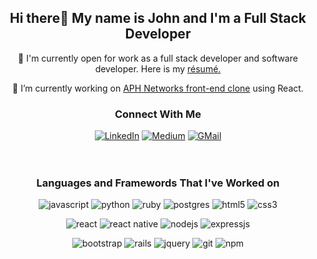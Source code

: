 <h2 align="center">Hi there👋 My name is John and I'm a Full Stack Developer</h2>

<div align="center">
    <p>💼 I'm currently open for work as a full stack developer and software developer. Here is my <a href="https://resume.creddle.io/resume/89sepdxunfs">résumé.</a></p>
    <p>🔭 I’m currently working on <a href="https://github.com/JohnLowie4/aphnetworks-front-end-clone">APH Networks front-end clone</a> using React.</p>
</div>

<h3 align="center">Connect With Me</h3>

<div align="center">
<a href="https://www.linkedin.com/in/jzlowie"><img alt="LinkedIn" src="https://img.shields.io/badge/linkedin-%230077B5.svg?&style=for-the-badge&logo=linkedin&logoColor=white" /></a>
<a href="https://jzlowie.medium.com"><img alt="Medium" src="https://img.shields.io/badge/medium-%2312100E.svg?&style=for-the-badge&logo=medium&logoColor=white"/></a>
<a href="mailto:jzlowie@gmail.com"><img alt="GMail" src="https://img.shields.io/badge/gmail-%23ffffff.svg?&style=for-the-badge&logo=gmail&logoColor=red"/></a>
</div>
<br>
<br>


<h3 align="center">Languages and Framewords That I've Worked on</h3>

<p align="center">
    <img alt="javascript" src="https://img.shields.io/badge/javascript-%23dbcc1f.svg?&style=for-the-badge&logo=javascript&logoColor=black" />
    <img alt="python" src="https://img.shields.io/badge/python-%23ffe100.svg?&style=for-the-badge&logo=python" />
    <img alt="ruby" src="https://img.shields.io/badge/ruby-%23ff0000.svg?&style=for-the-badge&logo=ruby&logoColor=white" />
    <img alt="postgres" src="https://img.shields.io/badge/postgres-%23316192.svg?&style=for-the-badge&logo=postgresql&logoColor=white" />
    <img alt="html5" src="https://img.shields.io/badge/html5-%23ff5e00.svg?&style=for-the-badge&logo=html5&logoColor=white" />
    <img alt="css3" src="https://img.shields.io/badge/css3-%230059ff.svg?&style=for-the-badge&logo=css3&logoColor=white" />
</p>
<p align="center">
    <img alt="react" src="https://img.shields.io/badge/react%20-%2320232a.svg?&style=for-the-badge&logo=react&logoColor=%2361DAFB" />
    <img alt="react native" src="https://img.shields.io/badge/react%20native%20-%2320232a.svg?&style=for-the-badge&logo=react&logoColor=%2361DAFB" />
    <img alt="nodejs" src="https://img.shields.io/badge/node.js%20-%2343853D.svg?&style=for-the-badge&logo=node.js&logoColor=white" />
    <img alt="expressjs" src="https://img.shields.io/badge/express.js%20-%23ffffff.svg?&style=for-the-badge&logo=express&logoColor=black" />
</p>
<p align="center">
    <img alt="bootstrap" src="https://img.shields.io/badge/bootstrap%20-%238925fa.svg?&style=for-the-badge&logo=bootstrap&logoColor=white" />
    <img alt="rails" src="https://img.shields.io/badge/rails%20-%23fafafa.svg?&style=for-the-badge&logo=rubyonrails&logoColor=red" />
    <img alt="jquery" src="https://img.shields.io/badge/jquery%20-%23fafafa.svg?&style=for-the-badge&logo=jquery&logoColor=%23316192" />
    <img alt="git" src="https://img.shields.io/badge/git%20-%23ff5d17.svg?&style=for-the-badge&logo=git&logoColor=white" />
    <img alt="npm" src="https://img.shields.io/badge/npm%20-%23ff0000.svg?&style=for-the-badge&logo=npm&logoColor=white" />
</p>
<br>
<br>
